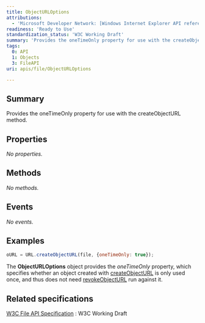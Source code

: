 ```yaml
---
title: ObjectURLOptions
attributions:
  - 'Microsoft Developer Network: [Windows Internet Explorer API reference Article](http://msdn.microsoft.com/en-us/library/ie/hh828809%28v=vs.85%29.aspx)'
readiness: 'Ready to Use'
standardization_status: 'W3C Working Draft'
summary: 'Provides the oneTimeOnly property for use with the createObjectURL method.'
tags:
  0: API
  1: Objects
  3: FileAPI
uri: apis/file/ObjectURLOptions

---
```

## Summary

Provides the oneTimeOnly property for use with the createObjectURL method.

## Properties

*No properties.*

## Methods

*No methods.*

## Events

*No events.*

## Examples

``` js
oURL = URL.createObjectURL(file, {oneTimeOnly: true});
```

The **ObjectURLOptions** object provides the *oneTimeOnly* property, which specifies whether an object created with [createObjectURL](/apis/file/URL/createObjectURL) is only used once, and thus does not need [revokeObjectURL](/apis/file/URL/createObjectURL) run against it.

## Related specifications

[W3C File API Specification](http://www.w3.org/TR/FileAPI)
:   W3C Working Draft
